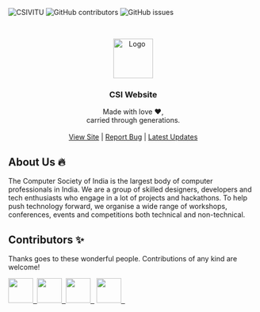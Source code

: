 <!-- Shields.io badges, don't change manually -->
![CSIVITU](https://img.shields.io/badge/csivitu-csivitu-orange?style=flat-square)
![GitHub contributors](https://img.shields.io/github/contributors/csivitu/CSIWebsite2\.0?style=flat-square&color=blue)
![GitHub issues](https://img.shields.io/github/issues/csivitu/CSIWebsite2\.0?style=flat-square&color=green)


<!-- PROJECT LOGO -->
<br />
<p align="center">
  <a href="https://github.com/csivitu">
    <img src="https://csivit.com/images/favicon.png" alt="Logo" width="80">
  </a>

  <h3 align="center">CSI Website</h3>

  <p align="center">
    Made with love &#x2764;,<br />
    carried through generations.<br />
    <br />
    <a href="https://csivit.com/">View Site</a>
    |
    <a href="https://github.com/csivitu/CSIWebsite2.0/issues">Report Bug</a>
    |
    <a href="https://www.instagram.com/csivitu/?hl=en">Latest Updates</a>

  </p>
</p>


## About Us 🔥

<p>
    The Computer Society of India is the largest body of computer professionals in India. We are a group of skilled designers, developers and tech enthusiasts who engage in a lot of projects and hackathons. To help push technology forward, we organise a wide range of workshops, conferences, events and competitions both technical and non-technical.
</p>


## Contributors ✨

<p>
    Thanks goes to these wonderful people. Contributions of any kind are welcome!
</p>

<a href='https://github.com/v1br'><img src='https://github.com/v1br.png' height='50px' /><span>&nbsp;&nbsp;</span></a><a href='https://github.com/shaarangg'><img src='https://github.com/shaarangg.png' height='50px' /><span>&nbsp;&nbsp;</span></a><a href='https://github.com/namsnath'><img src='https://github.com/namsnath.png' height='50px' /><span>&nbsp;&nbsp;</span></a>
<a href='https://github.com/vibhorag2003'><img src='https://github.com/vibhorag2003.png' height='50px' /><span>&nbsp;&nbsp;</span></a>
